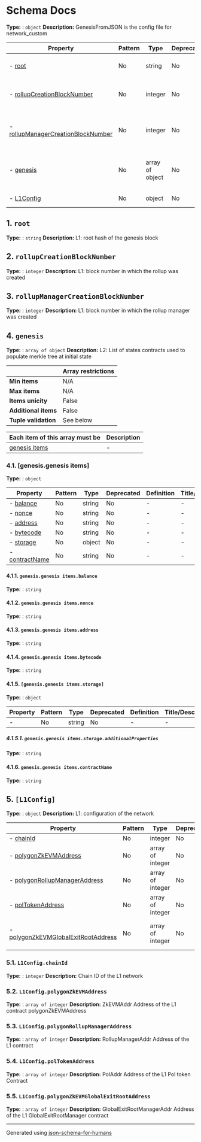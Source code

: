 # Schema Docs

**Type:** : `object`
**Description:** GenesisFromJSON is the config file for network_custom

| Property                                                                 | Pattern | Type            | Deprecated | Definition | Title/Description                                                           |
| ------------------------------------------------------------------------ | ------- | --------------- | ---------- | ---------- | --------------------------------------------------------------------------- |
| - [root](#root )                                                         | No      | string          | No         | -          | L1: root hash of the genesis block                                          |
| - [rollupCreationBlockNumber](#rollupCreationBlockNumber )               | No      | integer         | No         | -          | L1: block number in which the rollup was created                            |
| - [rollupManagerCreationBlockNumber](#rollupManagerCreationBlockNumber ) | No      | integer         | No         | -          | L1: block number in which the rollup manager was created                    |
| - [genesis](#genesis )                                                   | No      | array of object | No         | -          | L2:  List of states contracts used to populate merkle tree at initial state |
| - [L1Config](#L1Config )                                                 | No      | object          | No         | -          | L1: configuration of the network                                            |

## <a name="root"></a>1. `root`

**Type:** : `string`
**Description:** L1: root hash of the genesis block

## <a name="rollupCreationBlockNumber"></a>2. `rollupCreationBlockNumber`

**Type:** : `integer`
**Description:** L1: block number in which the rollup was created

## <a name="rollupManagerCreationBlockNumber"></a>3. `rollupManagerCreationBlockNumber`

**Type:** : `integer`
**Description:** L1: block number in which the rollup manager was created

## <a name="genesis"></a>4. `genesis`

**Type:** : `array of object`
**Description:** L2:  List of states contracts used to populate merkle tree at initial state

|                      | Array restrictions |
| -------------------- | ------------------ |
| **Min items**        | N/A                |
| **Max items**        | N/A                |
| **Items unicity**    | False              |
| **Additional items** | False              |
| **Tuple validation** | See below          |

| Each item of this array must be | Description |
| ------------------------------- | ----------- |
| [genesis items](#genesis_items) | -           |

### <a name="autogenerated_heading_2"></a>4.1. [genesis.genesis items]

**Type:** : `object`

| Property                                       | Pattern | Type   | Deprecated | Definition | Title/Description |
| ---------------------------------------------- | ------- | ------ | ---------- | ---------- | ----------------- |
| - [balance](#genesis_items_balance )           | No      | string | No         | -          | -                 |
| - [nonce](#genesis_items_nonce )               | No      | string | No         | -          | -                 |
| - [address](#genesis_items_address )           | No      | string | No         | -          | -                 |
| - [bytecode](#genesis_items_bytecode )         | No      | string | No         | -          | -                 |
| - [storage](#genesis_items_storage )           | No      | object | No         | -          | -                 |
| - [contractName](#genesis_items_contractName ) | No      | string | No         | -          | -                 |

#### <a name="genesis_items_balance"></a>4.1.1. `genesis.genesis items.balance`

**Type:** : `string`

#### <a name="genesis_items_nonce"></a>4.1.2. `genesis.genesis items.nonce`

**Type:** : `string`

#### <a name="genesis_items_address"></a>4.1.3. `genesis.genesis items.address`

**Type:** : `string`

#### <a name="genesis_items_bytecode"></a>4.1.4. `genesis.genesis items.bytecode`

**Type:** : `string`

#### <a name="genesis_items_storage"></a>4.1.5. `[genesis.genesis items.storage]`

**Type:** : `object`

| Property                                           | Pattern | Type   | Deprecated | Definition | Title/Description |
| -------------------------------------------------- | ------- | ------ | ---------- | ---------- | ----------------- |
| - [](#genesis_items_storage_additionalProperties ) | No      | string | No         | -          | -                 |

##### <a name="genesis_items_storage_additionalProperties"></a>4.1.5.1. `genesis.genesis items.storage.additionalProperties`

**Type:** : `string`

#### <a name="genesis_items_contractName"></a>4.1.6. `genesis.genesis items.contractName`

**Type:** : `string`

## <a name="L1Config"></a>5. `[L1Config]`

**Type:** : `object`
**Description:** L1: configuration of the network

| Property                                                                            | Pattern | Type             | Deprecated | Definition | Title/Description                                                          |
| ----------------------------------------------------------------------------------- | ------- | ---------------- | ---------- | ---------- | -------------------------------------------------------------------------- |
| - [chainId](#L1Config_chainId )                                                     | No      | integer          | No         | -          | Chain ID of the L1 network                                                 |
| - [polygonZkEVMAddress](#L1Config_polygonZkEVMAddress )                             | No      | array of integer | No         | -          | ZkEVMAddr Address of the L1 contract polygonZkEVMAddress                   |
| - [polygonRollupManagerAddress](#L1Config_polygonRollupManagerAddress )             | No      | array of integer | No         | -          | RollupManagerAddr Address of the L1 contract                               |
| - [polTokenAddress](#L1Config_polTokenAddress )                                     | No      | array of integer | No         | -          | PolAddr Address of the L1 Pol token Contract                               |
| - [polygonZkEVMGlobalExitRootAddress](#L1Config_polygonZkEVMGlobalExitRootAddress ) | No      | array of integer | No         | -          | GlobalExitRootManagerAddr Address of the L1 GlobalExitRootManager contract |

### <a name="L1Config_chainId"></a>5.1. `L1Config.chainId`

**Type:** : `integer`
**Description:** Chain ID of the L1 network

### <a name="L1Config_polygonZkEVMAddress"></a>5.2. `L1Config.polygonZkEVMAddress`

**Type:** : `array of integer`
**Description:** ZkEVMAddr Address of the L1 contract polygonZkEVMAddress

### <a name="L1Config_polygonRollupManagerAddress"></a>5.3. `L1Config.polygonRollupManagerAddress`

**Type:** : `array of integer`
**Description:** RollupManagerAddr Address of the L1 contract

### <a name="L1Config_polTokenAddress"></a>5.4. `L1Config.polTokenAddress`

**Type:** : `array of integer`
**Description:** PolAddr Address of the L1 Pol token Contract

### <a name="L1Config_polygonZkEVMGlobalExitRootAddress"></a>5.5. `L1Config.polygonZkEVMGlobalExitRootAddress`

**Type:** : `array of integer`
**Description:** GlobalExitRootManagerAddr Address of the L1 GlobalExitRootManager contract

----------------------------------------------------------------------------------------------------------------------------
Generated using [json-schema-for-humans](https://github.com/coveooss/json-schema-for-humans)
